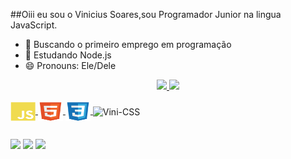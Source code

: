 ##Oiii eu sou o Vinicius Soares,sou Programador Junior na lingua JavaScript.
- 🔭 Buscando o primeiro emprego em programação
- 🌱 Estudando Node.js
- 😄 Pronouns: Ele/Dele

<div align="center">
  <a href="https://github.com/ViniciusSoaresDeSouza">
  <img height="180em" src="https://github-readme-stats.vercel.app/api?username=ViniciusSoaresdeSouza&show_icons=true&theme=dark&include_all_commits=true&count_private=true"/>
<img height="180em" src="https://github-readme-stats.vercel.app/api/top-langs/?username=ViniciusSoaresdeSouza&layout=compact&langs_count=7&theme=dracula"/>
</div>

<div style="display: inline_block"><br>
  <img align="center" alt="Vini-Js" height="30" width="40" src="https://raw.githubusercontent.com/devicons/devicon/master/icons/javascript/javascript-plain.svg">
  <img align="center" alt="Vini-HTML" height="30" width="40" src="https://raw.githubusercontent.com/devicons/devicon/master/icons/html5/html5-original.svg">
  <img align="center" alt="Vini-CSS" height="30" width="40" src="https://raw.githubusercontent.com/devicons/devicon/master/icons/css3/css3-original.svg">
  <a link="https://www.linkedin.com/in/vinicius-soares-b79265233/" ><img align="center" alt="Vini-CSS" height="30" width="40" src="https://cdn.jsdelivr.net/gh/devicons/devicon/icons/linkedin/linkedin-original.svg" /> </a>
 
</div>
  
##

<div>

  <a href="https://www.instagram.com/vinicius_ue/?hl=pt-br" target="_blank"><img src="https://img.shields.io/badge/-Instagram-%23E4405F?style=for-the-badge&logo=instagram&logoColor=white" target="_blank"></a>
  <a href = "mailto:viniciussoaresdesousa23@gmail.com"><img src="https://img.shields.io/badge/-Gmail-%23333?style=for-the-badge&logo=gmail&logoColor=white" target="_blank"></a>
  <a href="https://www.linkedin.com/in/vinicius-soares-b79265233/" target="_blank"><img src="https://img.shields.io/badge/-LinkedIn-%230077B5?style=for-the-badge&logo=linkedin&logoColor=white" target="_blank"></a> 
  
  </div>
